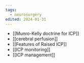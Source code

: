 ```yaml
---
tags:
  - neurosurgery
edited: 2024-01-31
---
```

- [[Munro-Kelly doctrine for ICP]] 
- [[cerebral perfusion]]
- [[Features of Raised ICP]] 
- [[ICP monitoring]]
- [[ICP management]] 



